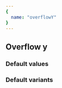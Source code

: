 ```yaml
---
{
  name: "overflowY"
}
---
```


## Overflow y

### Default values
<!-- defaults.values.start -->

<!-- defaults.values.end -->


### Default variants
<!-- defaults.variants.start -->

<!-- defaults.variants.end -->
